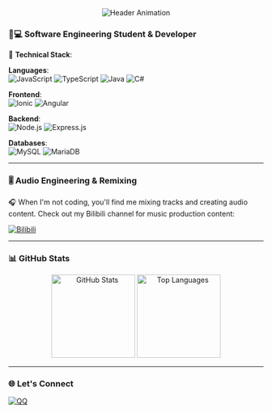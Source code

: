 <div align="center">
  <img src="https://readme-typing-svg.demolab.com?font=Roboto+Mono&weight=600&size=26&duration=4000&pause=1000&color=7E3ACE&center=true&vCenter=true&width=435&lines=Full-Stack+Developer;Audio+Engineer;Creative+Coder" alt="Header Animation" />
</div>

### 👨💻 Software Engineering Student & Developer

🚀 ​**Technical Stack**:
  
  ​**Languages**:  
  ![JavaScript](https://img.shields.io/badge/-JavaScript-F7DF1E?logo=javascript&logoColor=black)
  ![TypeScript](https://img.shields.io/badge/-TypeScript-3178C6?logo=typescript&logoColor=white)
  ![Java](https://img.shields.io/badge/-Java-007396?logo=java&logoColor=white)
  ![C#](https://img.shields.io/badge/-C%23-239120?logo=c-sharp&logoColor=white)

  ​**Frontend**:  
  ![Ionic](https://img.shields.io/badge/-Ionic-3880FF?logo=ionic&logoColor=white)
  ![Angular](https://img.shields.io/badge/-Angular-DD0031?logo=angular&logoColor=white)

  ​**Backend**:  
  ![Node.js](https://img.shields.io/badge/-Node.js-339933?logo=node.js&logoColor=white)
  ![Express.js](https://img.shields.io/badge/-Express.js-000000?logo=express&logoColor=white)

  ​**Databases**:  
  ![MySQL](https://img.shields.io/badge/-MySQL-4479A1?logo=mysql&logoColor=white)
  ![MariaDB](https://img.shields.io/badge/-MariaDB-003545?logo=mariadb&logoColor=white)

---

### 🎚️ Audio Engineering & Remixing

🎧 When I'm not coding, you'll find me mixing tracks and creating audio content. Check out my Bilibili channel for music production content:

[![Bilibili](https://img.shields.io/badge/-B站-00A1D6?logo=bilibili&logoColor=white)](https://space.bilibili.com/1939095)

---

### 📊 GitHub Stats

<div align="center">
  <img height="165" src="https://github-readme-stats.vercel.app/api?username=RealTakoChannel&show_icons=true&theme=radical&hide_border=true" alt="GitHub Stats" />
  <img height="165" src="https://github-readme-stats.vercel.app/api/top-langs/?username=RealTakoChannel&layout=compact&theme=radical&hide_border=true" alt="Top Languages" />
</div>

---

### 🌐 Let's Connect
[![QQ](https://img.shields.io/badge/QQ-%2312B7F5?style=for-the-badge&logo=data:image/svg+xml;base64,PHN2ZyB4bWxucz0iaHR0cDovL3d3dy53My5vcmcvMjAwMC9zdmciIHZpZXdCb3g9IjAgMCAyNTYgMjU2Ij48cGF0aCBmaWxsPSIjZmZmIiBkPSJNMTI4IDBDNTcuMyAwIDAgNTcuMyAwIDEyOHM1Ny4zIDEyOCAxMjggMTI4czEyOC01Ny4zIDEyOC0xMjhTMTk4LjcgMCAxMjggMHptMCAyMzguNWMtNjEuMSAwLTExMC41LTQ5LjQtMTEwLjUtMTEwLjVTNjYuOSAxNy41IDEyOCAxNy41czExMC41IDQ5LjQgMTEwLjUgMTEwLjUtNDkuNCAxMTAuNS0xMTAuNSAxMTAuNXpNODcuMyAxMjMuNWgtMTV2LTE1aDE1djE1em0zNi44IDBoLTE1di0xNWgxNXYxNXptMzYuOCAwaC0xNXYtMTVoMTV2MTV6Ii8+PC9zdmc+)](tencent://message/?uin=873100637)

